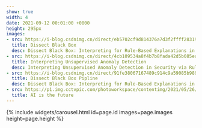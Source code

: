 ```yaml
---
show: true
width: 4
date: 2021-09-12 00:01:00 +0800
height: 295px
images:
- src: https://i-blog.csdnimg.cn/direct/eb5702cf9d814376a7d3f2ffff283199.png#pic_center
  title: Dissect Black Box
  desc: Dissect Black Box: Interpreting for Rule-Based Explanations in Unsupervised Anomaly Detection
- src: https://i-blog.csdnimg.cn/direct/4cb109534a8f4b7b8fada42d5b085ea7.png#pic_center
  title: Interpreting Unsupervised Anomaly Detection
  desc: Interpreting Unsupervised Anomaly Detection in Security via Rule Extraction
- src: https://i-blog.csdnimg.cn/direct/91fe38067167489c914c9a59085b9896.png#pic_center
  title: Dissect Black Box Pipline
  desc: Dissect Black Box: Interpreting for Rule-Based Explanations in Unsupervised Anomaly Detection —— pipline
- src: https://p1.img.cctvpic.com/photoworkspace/contentimg/2021/05/26/2021052612401321843.jpg
  title: AI is the future
---
```


{% include widgets/carousel.html id=page.id images=page.images height=page.height %}
